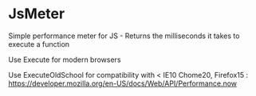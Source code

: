 JsMeter
=======

Simple performance meter for JS  - Returns the milliseconds it takes to execute a function

Use Execute for modern browsers

Use ExecuteOldSchool for compatibility with < IE10 Chome20, Firefox15 : 
https://developer.mozilla.org/en-US/docs/Web/API/Performance.now
